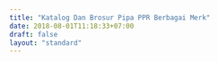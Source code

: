 ```yaml
---
title: "Katalog Dan Brosur Pipa PPR Berbagai Merk"
date: 2018-08-01T11:18:33+07:00
draft: false
layout: "standard"
---
```


